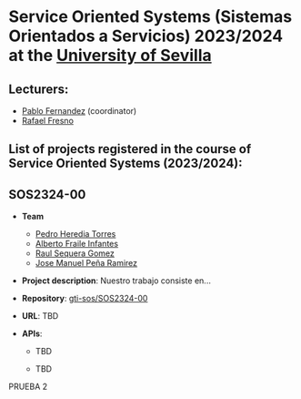 Service Oriented Systems (Sistemas Orientados a Servicios) 2023/2024 at the [University of Sevilla](https://www.us.es)
====================

Lecturers:
--
 - [Pablo Fernandez](https://github.com/pafmon) (coordinator)
 - [Rafael Fresno](https://github.com/raffrearaUS)
 

List of projects registered in the course of **Service Oriented Systems** (2023/2024):
--

## SOS2324-00

- **Team**
  - [Pedro Heredia Torres](https://github.com/usuarioGIthub)
  - [Alberto Fraile Infantes](https://github.com/usuarioGIthub)
  - [Raul Sequera Gomez](https://github.com/usuarioGIthub)
  - [Jose Manuel Peña Ramirez](https://github.com/usuarioGIthub)

- **Project description**: Nuestro trabajo consiste en...
- **Repository**: [gti-sos/SOS2324-00](https://github.com/gti-sos/SOS2324-00)
- **URL**: TBD
-  **APIs**:
    - TBD
  
    - TBD

  PRUEBA 2